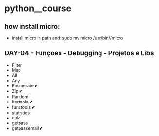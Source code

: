 # python__course


## how install micro:
- install micro in path and:
sudo mv micro /usr/bin//micro

## DAY-04 - Funções - Debugging - Projetos e Libs

- Filter 
- Map
- All
- Any
- Enumerate 💕 
- Zip 💕 
- Random
- Itertools 💕 
- functools 💕 
- statistics
- uuid
- getpass
- getpassemail 💕 